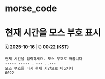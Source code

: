 # morse_code
# 현재 시간을 모스 부호 표시
<!-- MORSE_TIME_START -->
🗓️ **2025-10-16** | ⏰ **00:22 (KST)**

```
현재 시간을 입력하세요. 모스 부호로 바꿉니다
----- ----- ..--- ..---
모스 부호를 다시 현재 시간으로 바꿉니다
0022
```
<!-- MORSE_TIME_END -->
